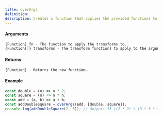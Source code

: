 ```yaml
---
title: overArgs
definition: 
description: Creates a function that applies the provided functions to the arguments of the created function.
---
```



#### Arguments


```bash
{Function} fn - The function to apply the transforms to.
{Function[]} transforms - The transform functions to apply to the arguments of the function.
```


#### Returns


```bash
{Function} - Returns the new function.
```


#### Example


```ts
const double = (n) => n * 2;const square = (n) => n * n;const add = (a, b) => a + b;const addDoubleSquare = overArgs(add, [double, square]);console.log(addDoubleSquare(2, 3)); // Output: 13 ((2 * 2) + (3 * 3 * 2))
```